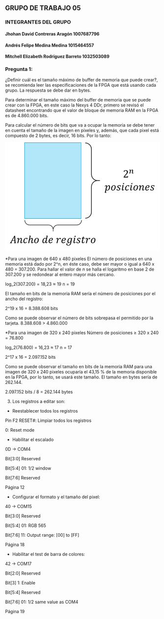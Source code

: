 ﻿## GRUPO DE TRABAJO 05

### INTEGRANTES DEL GRUPO
#### Jhohan David Contreras Aragón		1007687796
#### Andrés Felipe Medina Medina 		1015464557
#### Mitchell Elizabeth Rodríguez Barreto	1032503089


### Pregunta 1:
¿Definir cuál es el tamaño máximo de buffer de memoria que puede crear?, se recomienda leer las especificaciones de la FPGA que está usando cada grupo. La respuesta se debe dar en bytes.

Para determinar el tamaño máximo del buffer de memoria que se puede crear con la FPGA, en este caso la Nexys 4 DDr, primero se revisó el datasheet encontrando que el valor de bloque de memoria RAM en la FPGA es de 4.860.000 bits.

Para calcular el número de bits que va a ocupar la memoria se debe tener en cuenta el tamaño de la imagen en pixeles y, además, que cada pixel está compuesto de 2 bytes, es decir, 16 bits. Por lo tanto:

![Dimensiones de la memoria RAM](./figs/tamRam.png)

*Para una imagen de 640 x 480 pixeles
El número de posiciones en una memoria está dado por 2^n, en éste caso, debe ser mayor o igual a 640 x 480 = 307.200. Para hallar el valor de _n_ se halla el logaritmo en base 2 de 307.200 y se redondear al entero mayor más cercano. 


log_2(307.200) = 18,23 ≈ 19
n = 19

El tamaño en bits de la memoria RAM sería el número de posiciones por el ancho del registro:

2^19 x 16 = 8.388.608 bits

Como se puede observar el número de bits sobrepasa el permitido por la tarjeta. 
8.388.608 > 4.860.000

*Para una imagen de 320 x 240 pixeles
Número de posiciones ≥ 320 x 240 = 76.800

log_2(76.800) = 16,23 ≈ 17
n = 17

2^17 x 16 = 2.097.152 bits

Como se puede observar el tamaño en bits de la memoria RAM para una imagen de 320 x 240 pixeles ocuparía el 43,15 % de la memoria disponible en la FPGA, por lo tanto, se usará este tamaño. El tamaño en bytes sería de 262.144.

2.097.152 bits / 8 = 262.144 bytes






3. Los registros a editar son:

* Reestablecer todos los registros

Pin F2 RESET#: Limpiar todos los registros

0: Reset mode

* Habilitar el escalado

0D -> COM4

Bit[3:0] Reserved

Bit[5:4] 01: 1/2 window

Bit[7:6] Reserved

Página 12

* Configurar el formato y el tamaño del pixel:

40 -> COM15

Bit[3:0] Reserved

Bit[5:4] 01: RGB 565

Bit[7:6] 11: Output range: [00] to [FF]

Página 18

* Habilitar el test de barra de colores:

42 -> COM17

Bit[2:0] Reserved

Bit[3] 1: Enable

Bit[5:4] Reserved

Bit[7:6] 01: 1/2 same value as COM4

Página 19
